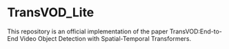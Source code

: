 # TransVOD_Lite
This repository is an official implementation of the paper TransVOD:End-to-End Video Object Detection with Spatial-Temporal Transformers.
